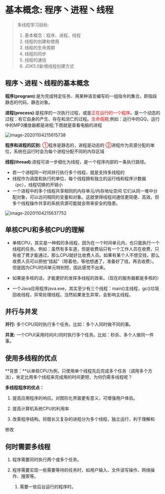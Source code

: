 # 基本概念: 程序丶进程丶线程

> 多线程学习目标:
>
> 1. 基本概念：程序、进程、线程
> 2. 线程的创建和使用
> 3. 线程的生命周期
> 4. 线程的同步
> 5. 线程的通信
> 6. JDK5.0新增线程创建方式

## 程序丶进程丶线程的基本概念

**程序(program)**:是为完成特定任务、用某种语言编写的一组指令的集合。即指段静态的代码，静态对象。

**进程(process)**:是程序的一次执行过程，或是<span style="color:red">正在运行的一个程序</span>。是一个动态的过程：有它自身的产生、存在和消亡的过程。<span style="color:red">生命周期</span>;例如：运行中的QQ，运行中的MP3播放器都是进程;下图就是查看电脑的进程

![image-20201104215615738](assets/image-20201104215615738.png)

**程序和进程的区别:** <span style="color:red">①</span>程序是静态的，进程是动态的 <span style="color:red">②</span>进程作为资源分配的单位，系统在运行时会为每个进程分配不同的内存区域

**线程(thread)**:进程可进一步细化为线程，是一个程序内部的一条执行路径。

- 若一个进程同一时间并行执行多个线程，就是支持多线程的
- 线程作为调度和执行的单位，每个线程拥有独立的运行栈和程序计数器（pc），线程切换的开销小
- 一个进程中的多个线程共享相同的内存单元/内存地址空间 它们从同一堆中分配对象，可以访问相同的变量和对象。这就使得线程间通信更简便、高效。但多个线程操作共享的系统资源可能就会带来安全的隐患。

![image-20201104215637752](assets/image-20201104215637752.png)



## 单核CPU和多核CPU的理解

- 单核CPU，其实是一种假的多线程，因为在一个时间单元内，也只能执行一个线程的任务。例如：虽然有多车道，但是收费站只有一个工作人员在收费，只有收了费才能通过，那么CPU就好比收费人员。如果有某个人不想交钱，那么收费人员可以把他“挂起”（晾着他，等他想通了，准备好了钱，再去收费）。但是因为CPU时间单元特别短，因此感觉不出来。

- 如果是多核的话，才能更好的发挥多线程的效率。（现在的服务器都是多核的）

- 一个Java应用程序java.exe，其实至少有三个线程：main()主线程，gc()垃圾回收线程，异常处理线程。当然如果发生异常，会影响主线程。 

## 并行与并发

**并行:** 多个CPU同时执行多个任务。比如：多个人同时做不同的事。

**并发:** 一个CPU(采用时间片)同时执行多个任务。比如：秒杀、多个人做同一件事。



## 使用多线程的优点

**背景：**以单核CPU为例，只使用单个线程先后完成多个任务（调用多个方法），肯定比用多个线程来完成用的时间更短，为何仍需多线程呢？

**多线程程序的优点：**

1. 提高应用程序的响应。对图形化界面更有意义，可增强用户体验。

2. 提高计算机系统CPU的利用率

3. 改善程序结构。将既长又复杂的进程分为多个线程，独立运行，利于理解和

修改



## 何时需要多线程

1. 程序需要同时执行两个或多个任务。

2. 程序需要实现一些需要等待的任务时，如用户输入、文件读写操作、网络操作、搜索等。

   1. 需要一些后台运行的程序时。 

   